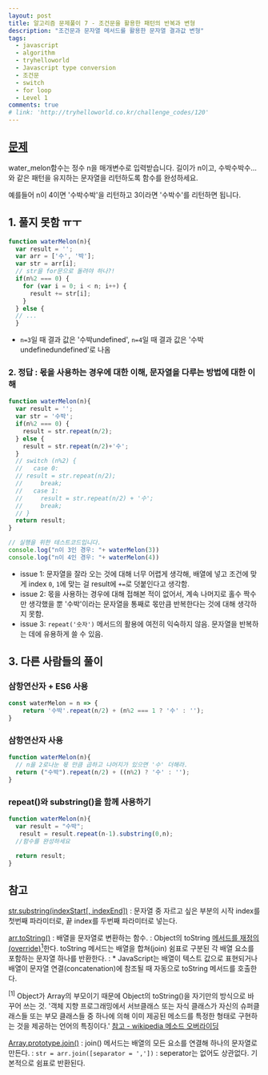 ```yaml
---
layout: post
title: 알고리즘 문제풀이 7 - 조건문을 활용한 패턴의 반복과 변형
description: "조건문과 문자열 메서드를 활용한 문자열 결과값 변형"
tags:
  - javascript
  - algorithm
  - tryhelloworld
  - Javascript type conversion
  - 조건문
  - switch
  - for loop
  - Level 1
comments: true
# link: 'http://tryhelloworld.co.kr/challenge_codes/120'
---
```


## [문제](http://tryhelloworld.co.kr/challenge_codes/107)

water_melon함수는 정수 n을 매개변수로 입력받습니다.
길이가 n이고, 수박수박수...와 같은 패턴을 유지하는 문자열을 리턴하도록 함수를 완성하세요.

예를들어 n이 4이면 '수박수박'을 리턴하고 3이라면 '수박수'를 리턴하면 됩니다.

## 1. 풀지 못함 ㅠㅜ

```javascript
function waterMelon(n){
  var result = '';
  var arr = ['수', '박'];
  var str = arr[i];
  // str을 for문으로 돌려야 하나?!
  if(n%2 === 0) {
    for (var i = 0; i < n; i++) {
      result += str[i];
    }
  } else {
  // ...
  }
```

* `n=3`일 때 결과 값은 '수박undefined', `n=4`일 때 결과 값은 '수박undefinedundefined'로 나옴

### 2. 정답 : 몫을 사용하는 경우에 대한 이해, 문자열을 다루는 방법에 대한 이해

```javascript
function waterMelon(n){
  var result = '';
  var str = '수박';
  if(n%2 === 0) {
    result = str.repeat(n/2);
  } else {
    result = str.repeat(n/2)+'수';
  }
  // switch (n%2) {
  //   case 0:
  // result = str.repeat(n/2);
  //     break;
  //   case 1:
  //     result = str.repeat(n/2) + '수';
  //     break;
  // }
  return result;
}

// 실행을 위한 테스트코드입니다.
console.log("n이 3인 경우: "+ waterMelon(3))
console.log("n이 4인 경우: "+ waterMelon(4))
```

* issue 1: 문자열을 잘라 오는 것에 대해 너무 어렵게 생각해, 배열에 넣고 조건에 맞게 index `0`, `1`에 맞는 걸 result에 `+=`로 덧붙인다고 생각함.
* issue 2: 몫을 사용하는 경우에 대해 접해본 적이 없어서, 계속 나머지로 홀수 짝수만 생각했을 뿐 '수박'이라는 문자열을 통째로 몫만큼 반복한다는 것에 대해 생각하지 못함.
* issue 3: `repeat('숫자')` 메서드의 활용에 여전히 익숙하지 않음. 문자열을 반복하는 데에 유용하게 쓸 수 있음.

## 3. 다른 사람들의 풀이

### 삼항연산자 + ES6 사용

```javascript
const waterMelon = n => {
    return '수박'.repeat(n/2) + (n%2 === 1 ? '수' : '');
}
```
### 삼항연산자 사용

```javascript
function waterMelon(n){
  // n을 2로나눈 몫 만큼 곱하고 나머지가 있으면 '수' 더해라.
  return ("수박").repeat(n/2) + ((n%2) ? '수' : '');
}
```

### repeat()와 substring()을 함께 사용하기

```javascript
function waterMelon(n){
  var result = "수박";
   result = result.repeat(n-1).substring(0,n);
  //함수를 완성하세요

  return result;
}
```

## 참고

[str.substring(indexStart[, indexEnd])](https://developer.mozilla.org/en/docs/Web/JavaScript/Reference/Global_Objects/String/substring)
: 문자열 중 자르고 싶은 부분의 시작 index를 첫번째 파라미터로, 끝 index를 두번째 파라미터로 넣는다.

[arr.toString()](https://developer.mozilla.org/ko/docs/Web/JavaScript/Reference/Global_Objects/Array/toString)
: 배열을 문자열로 변환하는 함수.
: Object의 toString [메서드를 재정의(override)<sup>1</sup>](#method-override)한다. toString 메서드는 배열을 합쳐(join) 쉼표로 구분된 각 배열 요소를 포함하는 문자열 하나를 반환한다.
: * JavaScript는 배열이 텍스트 값으로 표현되거나 배열이 문자열 연결(concatenation)에 참조될 때 자동으로 toString 메서드를 호출한다.

<a name="method-override"><sup>[1]</sup></a> Object가 Array의 부모이기 때문에 Object의 toString()을 자기만의 방식으로 바꾸어 쓰는 것. '객체 지향 프로그래밍에서 서브클래스 또는 자식 클래스가 자신의 슈퍼클래스들 또는 부모 클래스들 중 하나에 의해 이미 제공된 메소드를 특정한 형태로 구현하는 것을 제공하는 언어의 특징이다.' [참고 - wikipedia 메소드 오버라이딩](https://ko.wikipedia.org/wiki/%EB%A9%94%EC%86%8C%EB%93%9C_%EC%98%A4%EB%B2%84%EB%9D%BC%EC%9D%B4%EB%94%A9) 

[Array.prototype.join()](https://developer.mozilla.org/ko/docs/Web/JavaScript/Reference/Global_Objects/Array/join)
: join() 메서드는 배열의 모든 요소를 연결해 하나의 문자열로 만든다.
: `str = arr.join([separator = ','])`
: seperator는 없어도 상관없다. 기본적으로 쉼표로 반환된다.
